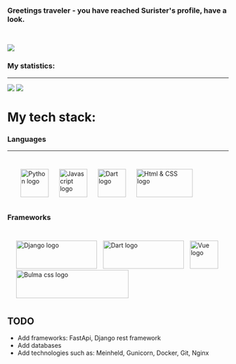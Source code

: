 ### Greetings traveler - you have reached Surister's profile, have a look.

<br>

![](https://komarev.com/ghpvc/?username=surister)

### My statistics:

<hr>

![](https://github-readme-stats.vercel.app/api?username=surister&show_icons=true&count_private=true&include_all_commits=true&theme=darcula)
![](https://github-readme-stats.vercel.app/api/top-langs/?username=surister&layout=compact&lang_count=16&theme=darcula)

# My tech stack:

### Languages

[//]: # ([//]: # <img alt="Dart logo" style="margin-left: 10px" height="64px" width="64px" src="">        )
<hr>
<div style="padding: 10px">
<br>
<img style="margin-left: 20px" height="64px" width="64px" src="https://upload.wikimedia.org/wikipedia/commons/c/c3/Python-logo-notext.svg" alt="Python logo">
<img style="margin-left: 20px" height="64px" width="64px" src="https://upload.wikimedia.org/wikipedia/commons/9/99/Unofficial_JavaScript_logo_2.svg" alt="Javascript logo">
<img alt="Dart logo" style="margin-left: 20px" height="64px" width="64px" src="https://upload.wikimedia.org/wikipedia/commons/7/7e/Dart-logo.png">
<img alt="Html & CSS logo" style="margin-left: 20px" height="64px" width="128" src="https://upload.wikimedia.org/wikipedia/commons/1/10/CSS3_and_HTML5_logos_and_wordmarks.svg">
</div>

### Frameworks
<br>
<div style="padding: 10px">
<img alt="Django logo" style="margin-left: 10px" height="64" width="184" src="https://upload.wikimedia.org/wikipedia/commons/7/75/Django_logo.svg"> 
<img alt="Dart logo" style="margin-left: 10px" height="64" width="184" src="https://upload.wikimedia.org/wikipedia/commons/4/44/Google-flutter-logo.svg">  
<img alt="Vue logo" style="margin-left: 10px" height="64px" width="64px" src="https://upload.wikimedia.org/wikipedia/commons/9/95/Vue.js_Logo_2.svg">     
<img alt="Bulma css logo" style="margin-left: 10px" height="64" width="256" src="https://bulma.io/images/bulma-logo.png">    
</div>

## TODO

* Add frameworks: FastApi, Django rest framework
* Add databases
* Add technologies such as: Meinheld, Gunicorn, Docker, Git, Nginx